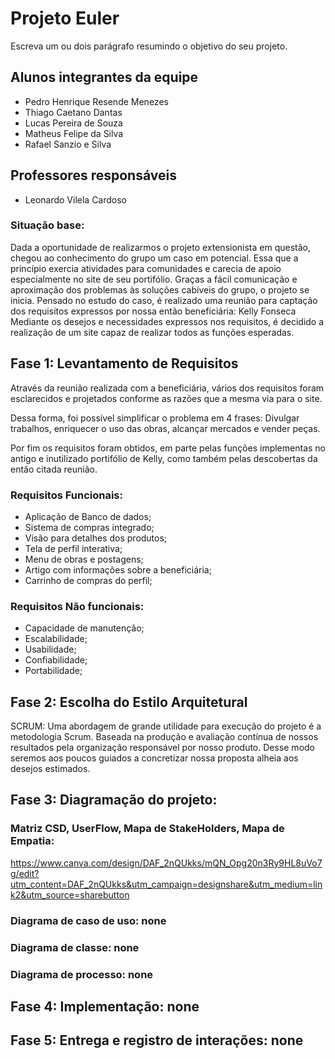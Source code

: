 # Projeto Euler
Escreva um ou dois  parágrafo resumindo o objetivo do seu projeto.

## Alunos integrantes da equipe

* Pedro Henrique Resende Menezes
* Thiago Caetano Dantas
* Lucas Pereira de Souza
* Matheus Felipe da Silva
* Rafael Sanzio e Silva

## Professores responsáveis

* Leonardo Vilela Cardoso

### Situação base:  

Dada a oportunidade de realizarmos o projeto extensionista em questão, chegou ao conhecimento do grupo um caso em potencial. Essa que a princípio exercia atividades para comunidades e carecia de apoio especialmente no site de seu portifólio. 
Graças a fácil comunicação e aproximação dos problemas às soluções cabíveis do grupo, o projeto se inicia. Pensado no estudo do caso, é realizado uma reunião para captação dos requisitos expressos por nossa então beneficiária: Kelly Fonseca 
Mediante os desejos e necessidades expressos nos requisitos, é decidido a realização de um site capaz de realizar todos as funções esperadas. 

## Fase 1: Levantamento de Requisitos  

 Através da reunião realizada com a beneficiária, vários dos requisitos foram esclarecidos e projetados conforme as razões que a mesma via para o site. 

Dessa forma, foi possível simplificar o problema em 4 frases: Divulgar trabalhos, enriquecer o uso das obras, alcançar mercados e vender peças. 

Por fim os requisitos foram obtidos, em parte pelas funções implementas no antigo e inutilizado portifólio de Kelly, como também pelas descobertas da então citada reunião. 

### Requisitos Funcionais:  

* Aplicação de Banco de dados; 
* Sistema de compras integrado; 
* Visão para detalhes dos produtos; 
* Tela de perfil interativa; 
* Menu de obras e postagens; 
* Artigo com informações sobre a beneficiária; 
* Carrinho de compras do perfil; 

 

### Requisitos Não funcionais:  

* Capacidade de manutenção; 
* Escalabilidade; 
* Usabilidade; 
* Confiabilidade; 
* Portabilidade; 

## Fase 2: Escolha do Estilo Arquitetural 

SCRUM: Uma abordagem de grande utilidade para execução do projeto é a metodologia Scrum. 
Baseada na produção e avaliação contínua de nossos resultados pela organização responsável por nosso produto. 
Desse modo seremos aos poucos guiados a concretizar nossa proposta alheia aos desejos estimados. 

## Fase 3: Diagramação do projeto: 

### Matriz CSD, UserFlow, Mapa de StakeHolders, Mapa de Empatia:
https://www.canva.com/design/DAF_2nQUkks/mQN_Opg20n3Ry9HL8uVo7g/edit?utm_content=DAF_2nQUkks&utm_campaign=designshare&utm_medium=link2&utm_source=sharebutton

### Diagrama de caso de uso: none 

### Diagrama de classe: none

### Diagrama de processo: none


## Fase 4: Implementação: none

## Fase 5: Entrega e registro de interações: none
